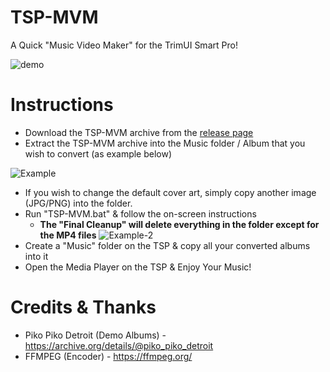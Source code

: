 # TSP-MVM

A Quick "Music Video Maker" for the TrimUI Smart Pro!

![demo](https://github.com/acatone-git/TSP-MVM/assets/67967964/af94e90e-1d01-41b9-a95d-0063a4524ac6)

# Instructions

- Download the TSP-MVM archive from the [release page](https://github.com/acatone-git/TSP-MVM/releases)
- Extract the TSP-MVM archive into the Music folder / Album that you wish to convert (as example below)
  
![Example](https://github.com/acatone-git/TSP-MVM/assets/67967964/ef6418ae-17ba-4855-8369-60ca6a669445)

- If you wish to change the default cover art, simply copy another image (JPG/PNG) into the folder.
- Run "TSP-MVM.bat" & follow the on-screen instructions
  - **The "Final Cleanup" will delete everything in the folder except for the MP4 files**
    ![Example-2](https://github.com/acatone-git/TSP-MVM/assets/67967964/c64065ec-d22d-47cb-9ecf-b05a4caaa186)
- Create a "Music" folder on the TSP & copy all your converted albums into it
- Open the Media Player on the TSP & Enjoy Your Music!

# Credits & Thanks

- Piko Piko Detroit (Demo Albums) - https://archive.org/details/@piko_piko_detroit 
- FFMPEG (Encoder) - https://ffmpeg.org/
